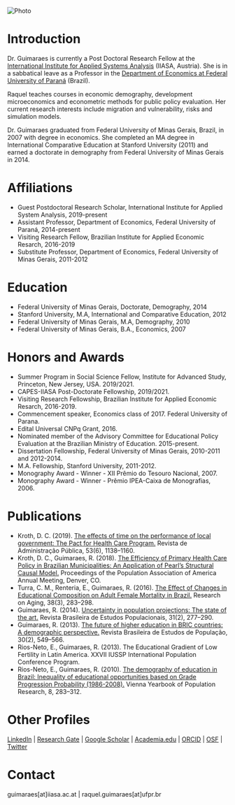 ![Photo](https://user-images.githubusercontent.com/10067360/72031868-16f32600-328e-11ea-8784-da63c0dda138.JPG?style=centerme)

<h1  id="introduction">Introduction</h1>

Dr. Guimaraes is currently a Post Doctoral Research Fellow at the [International Institute for Applied Systems Analysis](https://www.iiasa.ac.at/) (IIASA, Austria). She is in a sabbatical leave as a Professor in the [Department of Economics at Federal University of Paraná](http://www.sociaisaplicadas.ufpr.br/portal/depecon/) (Brazil).

Raquel teaches courses in economic demography, development microeconomics and econometric methods for public policy evaluation. Her current research interests include migration and vulnerability, risks and simulation models. 

Dr. Guimaraes graduated from Federal University of Minas Gerais, Brazil, in 2007 with degree in economics. She completed an MA degree in International Comparative Education at Stanford University (2011) and earned a doctorate in demography from Federal University of Minas Gerais in 2014. 

<h1  id="affiliations">Affiliations</h1>

- Guest Postdoctoral Research Scholar, International Institute for Applied System Analysis, 2019-present
- Assistant Professor, Department of Economics, Federal University of Paraná, 2014-present
- Visiting Research Fellow, Brazilian Institute for Applied Economic Resarch, 2016-2019
- Substitute Professor, Department of Economics, Federal University of Minas Gerais, 2011-2012

<h1  id="education">Education</h1>

- Federal University of Minas Gerais, Doctorate, Demography, 2014
- Stanford University, M.A, International and Comparative Education, 2012
- Federal University of Minas Gerais, M.A, Demography, 2010
- Federal University of Minas Gerais, B.A., Economics, 2007

<h1  id="honors-awards">Honors and Awards</h1>

- Summer Program in Social Science Fellow, Institute for Advanced Study, Princeton, New Jersey, USA. 2019/2021.
- CAPES-IIASA Post-Doctorate Fellowship, 2019/2021.
- Visiting Research Fellowship, Brazilian Institute for Applied Economic Resarch, 2016-2019.
- Commencement speaker, Economics class of 2017. Federal University of Parana.
- Edital Universal CNPq Grant, 2016.
- Nominated member of the Advisory Committee for Educational Policy Evaluation at the Brazilian Ministry of Education. 2015-present.
- Dissertation Fellowship, Federal University of Minas Gerais, 2010-2011 and 2012-2014.
- M.A. Fellowship, Stanford University, 2011-2012.
- Monography Award - Winner - XII Prêmio do Tesouro Nacional, 2007.
- Monography Award - Winner -  Prêmio IPEA-Caixa de Monografias, 2006.

<h1  id="publications">Publications</h1>

- Kroth, D. C. (2019). [The effects of time on the performance of local government: The Pact for Health Care Program.](http://dx.doi.org/10.1590/0034-761220180440x) Revista de Administração Pública, 53(6), 1138–1160.
- Kroth, D. C., Guimaraes, R. (2018). [The Efficiency of Primary Health Care Policy in Brazilian Municipalities: An Application of Pearl’s Structural Causal Model.](https://paa.confex.com/paa/2018/meetingapp.cgi/Paper/19280) Proceedings of the Population Association of America Annual Meeting, Denver, CO.
- Turra, C. M., Renteria, E., Guimaraes, R. (2016). [The Effect of Changes in Educational Composition on Adult Female Mortality in Brazil.](https://doi.org/10.1177/0164027515620245) Research on Aging, 38(3), 283–298.
- Guimaraes, R. (2014). [Uncertainty in population projections: The state of the art.](http://dx.doi.org/10.1590/S0102-30982014000200003) Revista Brasileira de Estudos Populacionais, 31(2), 277–290.
- Guimaraes, R. (2013). [The future of higher education in BRIC countries: A demographic perspective.](http://dx.doi.org/10.1590/S0102-30982013000200011) Revista Brasileira de Estudos de População, 30(2), 549–566.
- Rios-Neto, E., Guimaraes, R. (2013). The Educational Gradient of Low Fertility in Latin America. XXVII IUSSP International Population Conference Program.
- Rios-Neto, E., Guimaraes, R. (2010). [The demography of education in Brazil: Inequality of educational opportunities based on Grade Progression Probability (1986-2008).](http://dx.doi.org/10.1553/populationyearbook2010s283) Vienna Yearbook of Population Research, 8, 283–312.

<h1  id="other-profiles">Other Profiles</h1>

[LinkedIn](https://www.linkedin.com/in/raquelrguima/) | 
[Research Gate](https://www.researchgate.net/profile/Raquel_Guimaraes5) | 
[Google Scholar](https://scholar.google.com/citations?user=4vTBbLYAAAAJ) | 
[Academia.edu](https://ufpr.academia.edu/raquelrguima) | 
[ORCID](https://orcid.org/0000-0003-1754-9238) | 
[OSF](osf.io/dzk93) |
[Twitter](https://twitter.com/raquelrguima)

<h1  id="contact">Contact</h1>

guimaraes[at]iiasa.ac.at | 
raquel.guimaraes[at]ufpr.br